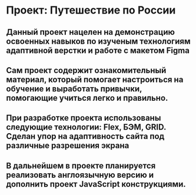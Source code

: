 # Проект: Путешествие по России

## Данный проект нацелен на демонстрацию освоенных навыков по изученым технологиям адаптивной верстки и работе с макетом Figma

## Сам проект содержит ознакомительный материал, который помогает настроиться на обучение и выработать привычки, помогающие учиться легко и правильно.

## При разработке проекта использованы следующие технологии: Flex, БЭМ, GRID. Сделан упор на адаптивность сайта под различные разрешения экрана

## В дальнейшем в проекте планируется реализовать англоязычную версию и дополнить проект JavaScript конструкциями.
